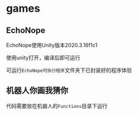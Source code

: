 # games

## EchoNope

EchoNope使用Unity版本2020.3.16f1c1

使用unity打开，编译后即可运行

可运行`EchoNope可执行程序`文件夹下已封装好的程序体验



## 机器人你画我猜你

代码需要放在机器人的`Functions`目录下运行
